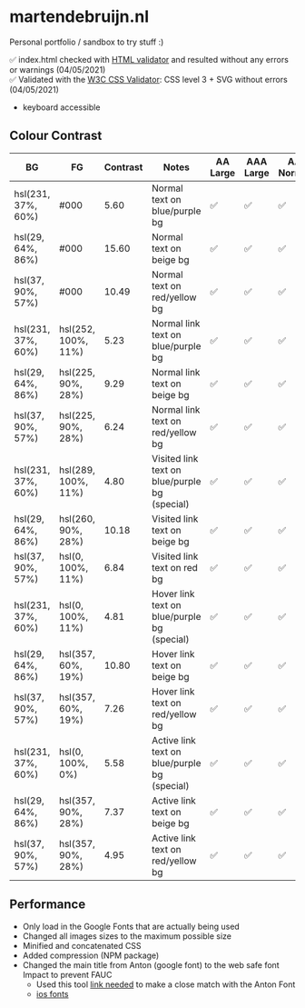 # martendebruijn.nl

Personal portfolio / sandbox to try stuff :)

✅ index.html checked with [HTML validator](https://validator.w3.org/) and resulted without any errors or warnings (04/05/2021) \
✅ Validated with the [W3C CSS Validator](https://jigsaw.w3.org/css-validator/): CSS level 3 + SVG without errors (04/05/2021)

- keyboard accessible

## Colour Contrast

| BG                 | FG                  | Contrast | Notes                                         | AA Large | AAA Large | AA Normal | AAA Normal |
| ------------------ | ------------------- | -------- | --------------------------------------------- | -------- | --------- | --------- | ---------- |
| hsl(231, 37%, 60%) | #000                | 5.60     | Normal text on blue/purple bg                 | ✅       | ✅        | ✅        | ❌         |
| hsl(29, 64%, 86%)  | #000                | 15.60    | Normal text on beige bg                       | ✅       | ✅        | ✅        | ✅         |
| hsl(37, 90%, 57%)  | #000                | 10.49    | Normal text on red/yellow bg                  | ✅       | ✅        | ✅        | ✅         |
| hsl(231, 37%, 60%) | hsl(252, 100%, 11%) | 5.23     | Normal link text on blue/purple bg            | ✅       | ✅        | ✅        | ❌         |
| hsl(29, 64%, 86%)  | hsl(225, 90%, 28%)  | 9.29     | Normal link text on beige bg                  | ✅       | ✅        | ✅        | ✅         |
| hsl(37, 90%, 57%)  | hsl(225, 90%, 28%)  | 6.24     | Normal link text on red/yellow bg             | ✅       | ✅        | ✅        | ❌         |
| hsl(231, 37%, 60%) | hsl(289, 100%, 11%) | 4.80     | Visited link text on blue/purple bg (special) | ✅       | ✅        | ✅        | ❌         |
| hsl(29, 64%, 86%)  | hsl(260, 90%, 28%)  | 10.18    | Visited link text on beige bg                 | ✅       | ✅        | ✅        | ✅         |
| hsl(37, 90%, 57%)  | hsl(0, 100%, 11%)   | 6.84     | Visited link text on red bg                   | ✅       | ✅        | ✅        | ❌         |
| hsl(231, 37%, 60%) | hsl(0, 100%, 11%)   | 4.81     | Hover link text on blue/purple bg (special)   | ✅       | ✅        | ✅        | ❌         |
| hsl(29, 64%, 86%)  | hsl(357, 60%, 19%)  | 10.80    | Hover link text on beige bg                   | ✅       | ✅        | ✅        | ✅         |
| hsl(37, 90%, 57%)  | hsl(357, 60%, 19%)  | 7.26     | Hover link text on red/yellow bg              | ✅       | ✅        | ✅        | ✅         |
| hsl(231, 37%, 60%) | hsl(0, 100%, 0%)    | 5.58     | Active link text on blue/purple bg (special)  | ✅       | ✅        | ✅        | ❌         |
| hsl(29, 64%, 86%)  | hsl(357, 90%, 28%)  | 7.37     | Active link text on beige bg                  | ✅       | ✅        | ✅        | ✅         |
| hsl(37, 90%, 57%)  | hsl(357, 90%, 28%)  | 4.95     | Active link text on red/yellow bg             | ✅       | ✅        | ✅        | ❌         |

<!-- old red bg color: #f26430 -->

## Performance

- Only load in the Google Fonts that are actually being used
- Changed all images sizes to the maximum possible size
- Minified and concatenated CSS
- Added compression (NPM package)
- Changed the main title from Anton (google font) to the web safe font Impact to prevent FAUC
  - Used this tool [link needed](#) to make a close match with the Anton Font
  - [ios fonts](http://iosfonts.com/)
